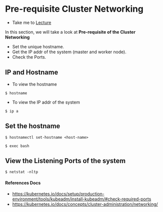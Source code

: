 # Pre-requisite Cluster Networking

  - Take me to [Lecture](https://kodekloud.com/topic/cluster-networking/)

In this section, we will take a look at **Pre-requisite of the Cluster Networking**

- Set the unique hostname.
- Get the IP addr of the system (master and worker node).
- Check the Ports.

## IP and Hostname

- To view the hostname

```
$ hostname 
```

- To view the IP addr of the system

```
$ ip a
```


## Set the hostname

```
$ hostnamectl set-hostname <host-name>

$ exec bash
```

## View the Listening Ports of the system

```
$ netstat -nltp
```



#### References Docs

- https://kubernetes.io/docs/setup/production-environment/tools/kubeadm/install-kubeadm/#check-required-ports
- https://kubernetes.io/docs/concepts/cluster-administration/networking/